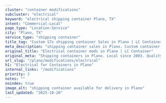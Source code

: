 ```yaml
---
cluster: "container modifications"
subcluster: "electrical"
keyword: "electrical shipping container Plano, TX"
intent: "Commercial-Local"
page_type: "Location-Service"
city: "Plano, TX"
service_type: "shipping container"
title_tag: "Custom S7s shipping container Sales in Plano | LC Container"
meta_description: "shipping container sales in Plano. Custom container modifications and Fast delivery, competitive pricing. Serving modifications area. Quote ID: 75P. Call (214) 524-4168 for your free quote today."
original_title: "Electrical container mods in Plano | LC Container"
original_meta: "Shipping containers in Plano. Local since 2003. Quality containers. Fast delivery. Get your free quote — call (214) 524-4168 today. LC Container — your trust..."
url_slug: "/plano/modifications/electrical"
h1: "Electrical for Containers in Plano"
internal_links: "/modifications"
priority: 3
notes: ""
noindex: true
image_alt: "shipping container available for delivery in Plano"
last_updated: "2025-10-20"
---
```


<!-- TODO: Add unique city/inventory copy, images, and internal links here. -->
